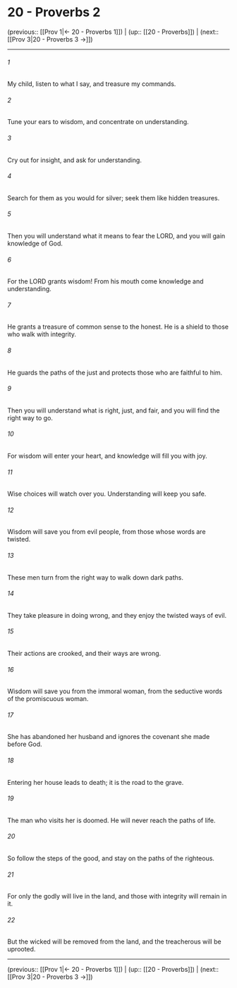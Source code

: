 # 20 - Proverbs 2

(previous:: [[Prov 1|← 20 - Proverbs 1]]) | (up:: [[20 - Proverbs]]) | (next:: [[Prov 3|20 - Proverbs 3 →]])

***


###### 1 
My child, listen to what I say, and treasure my commands. 

###### 2 
Tune your ears to wisdom, and concentrate on understanding. 

###### 3 
Cry out for insight, and ask for understanding. 

###### 4 
Search for them as you would for silver; seek them like hidden treasures. 

###### 5 
Then you will understand what it means to fear the LORD, and you will gain knowledge of God. 

###### 6 
For the LORD grants wisdom! From his mouth come knowledge and understanding. 

###### 7 
He grants a treasure of common sense to the honest. He is a shield to those who walk with integrity. 

###### 8 
He guards the paths of the just and protects those who are faithful to him. 

###### 9 
Then you will understand what is right, just, and fair, and you will find the right way to go. 

###### 10 
For wisdom will enter your heart, and knowledge will fill you with joy. 

###### 11 
Wise choices will watch over you. Understanding will keep you safe. 

###### 12 
Wisdom will save you from evil people, from those whose words are twisted. 

###### 13 
These men turn from the right way to walk down dark paths. 

###### 14 
They take pleasure in doing wrong, and they enjoy the twisted ways of evil. 

###### 15 
Their actions are crooked, and their ways are wrong. 

###### 16 
Wisdom will save you from the immoral woman, from the seductive words of the promiscuous woman. 

###### 17 
She has abandoned her husband and ignores the covenant she made before God. 

###### 18 
Entering her house leads to death; it is the road to the grave. 

###### 19 
The man who visits her is doomed. He will never reach the paths of life. 

###### 20 
So follow the steps of the good, and stay on the paths of the righteous. 

###### 21 
For only the godly will live in the land, and those with integrity will remain in it. 

###### 22 
But the wicked will be removed from the land, and the treacherous will be uprooted.

***

(previous:: [[Prov 1|← 20 - Proverbs 1]]) | (up:: [[20 - Proverbs]]) | (next:: [[Prov 3|20 - Proverbs 3 →]])
